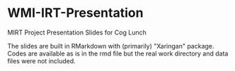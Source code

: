 # WMI-IRT-Presentation
MIRT Project Presentation Slides for Cog Lunch

The slides are built in RMarkdown with (primarily) "Xaringan" package.  
Codes are available as is in the rmd file but the real work directory and data files were not included.
